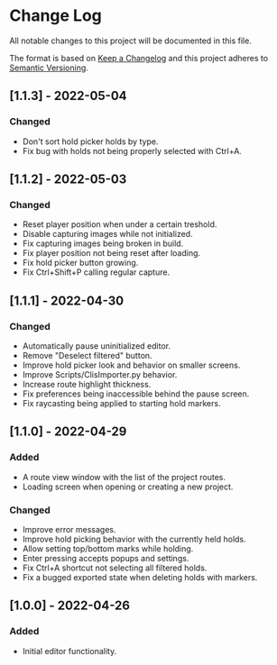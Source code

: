 # Change Log
All notable changes to this project will be documented in this file.

The format is based on [Keep a Changelog](http://keepachangelog.com/)
and this project adheres to [Semantic Versioning](http://semver.org/).


## [1.1.3] - 2022-05-04

### Changed
- Don't sort hold picker holds by type.
- Fix bug with holds not being properly selected with Ctrl+A.


## [1.1.2] - 2022-05-03

### Changed
- Reset player position when under a certain treshold.
- Disable capturing images while not initialized.
- Fix capturing images being broken in build.
- Fix player position not being reset after loading.
- Fix hold picker button growing.
- Fix Ctrl+Shift+P calling regular capture.


## [1.1.1] - 2022-04-30

### Changed
- Automatically pause uninitialized editor.
- Remove "Deselect filtered" button.
- Improve hold picker look and behavior on smaller screens.
- Improve Scripts/ClisImporter.py behavior.
- Increase route highlight thickness.
- Fix preferences being inaccessible behind the pause screen.
- Fix raycasting being applied to starting hold markers.


## [1.1.0] - 2022-04-29

### Added
- A route view window with the list of the project routes.
- Loading screen when opening or creating a new project.

### Changed
- Improve error messages.
- Improve hold picking behavior with the currently held holds.
- Allow setting top/bottom marks while holding.
- Enter pressing accepts popups and settings.
- Fix Ctrl+A shortcut not selecting all filtered holds.
- Fix a bugged exported state when deleting holds with markers.


## [1.0.0] - 2022-04-26

### Added
- Initial editor functionality.
